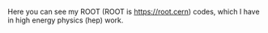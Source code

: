 Here you can see my ROOT (ROOT is https://root.cern) codes, which I have in high energy physics (hep) work.
